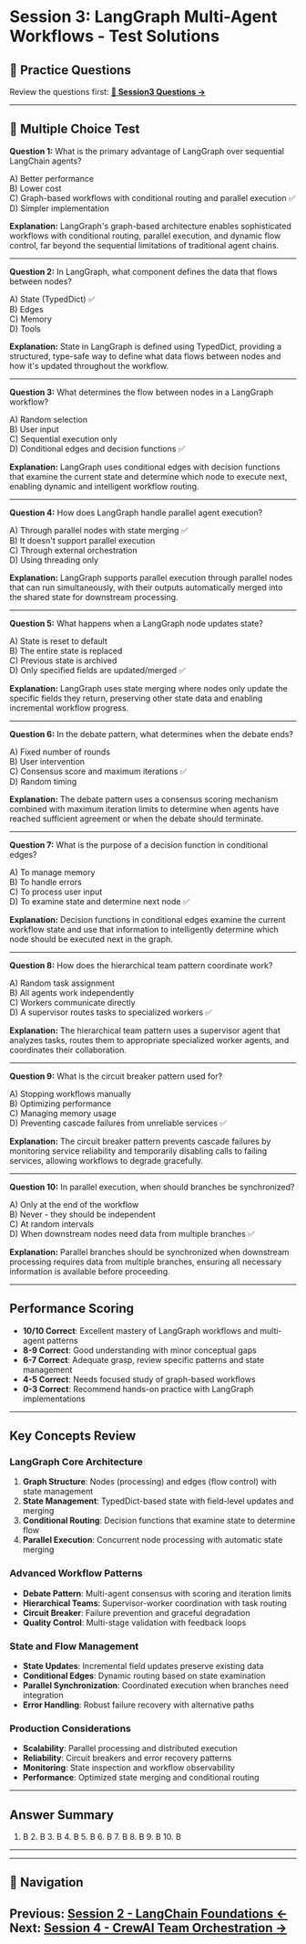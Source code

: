 # Session 3: LangGraph Multi-Agent Workflows - Test Solutions

## 🔗 Practice Questions

Review the questions first: [**📝 Session3 Questions →**](Session3_LangGraph_Multi_Agent_Workflows.md)

---


## 📝 Multiple Choice Test

**Question 1:** What is the primary advantage of LangGraph over sequential LangChain agents?  

A) Better performance  
B) Lower cost  
C) Graph-based workflows with conditional routing and parallel execution ✅  
D) Simpler implementation  

**Explanation:** LangGraph's graph-based architecture enables sophisticated workflows with conditional routing, parallel execution, and dynamic flow control, far beyond the sequential limitations of traditional agent chains.

---

**Question 2:** In LangGraph, what component defines the data that flows between nodes?  

A) State (TypedDict) ✅  
B) Edges  
C) Memory  
D) Tools  

**Explanation:** State in LangGraph is defined using TypedDict, providing a structured, type-safe way to define what data flows between nodes and how it's updated throughout the workflow.

---

**Question 3:** What determines the flow between nodes in a LangGraph workflow?  

A) Random selection  
B) User input  
C) Sequential execution only  
D) Conditional edges and decision functions ✅  

**Explanation:** LangGraph uses conditional edges with decision functions that examine the current state and determine which node to execute next, enabling dynamic and intelligent workflow routing.

---

**Question 4:** How does LangGraph handle parallel agent execution?  

A) Through parallel nodes with state merging ✅  
B) It doesn't support parallel execution  
C) Through external orchestration  
D) Using threading only  

**Explanation:** LangGraph supports parallel execution through parallel nodes that can run simultaneously, with their outputs automatically merged into the shared state for downstream processing.

---

**Question 5:** What happens when a LangGraph node updates state?  

A) State is reset to default  
B) The entire state is replaced  
C) Previous state is archived  
D) Only specified fields are updated/merged ✅  

**Explanation:** LangGraph uses state merging where nodes only update the specific fields they return, preserving other state data and enabling incremental workflow progress.

---

**Question 6:** In the debate pattern, what determines when the debate ends?  

A) Fixed number of rounds  
B) User intervention  
C) Consensus score and maximum iterations ✅  
D) Random timing  

**Explanation:** The debate pattern uses a consensus scoring mechanism combined with maximum iteration limits to determine when agents have reached sufficient agreement or when the debate should terminate.

---

**Question 7:** What is the purpose of a decision function in conditional edges?  

A) To manage memory  
B) To handle errors  
C) To process user input  
D) To examine state and determine next node ✅  

**Explanation:** Decision functions in conditional edges examine the current workflow state and use that information to intelligently determine which node should be executed next in the graph.

---

**Question 8:** How does the hierarchical team pattern coordinate work?  

A) Random task assignment  
B) All agents work independently  
C) Workers communicate directly  
D) A supervisor routes tasks to specialized workers ✅  

**Explanation:** The hierarchical team pattern uses a supervisor agent that analyzes tasks, routes them to appropriate specialized worker agents, and coordinates their collaboration.

---

**Question 9:** What is the circuit breaker pattern used for?  

A) Stopping workflows manually  
B) Optimizing performance  
C) Managing memory usage  
D) Preventing cascade failures from unreliable services ✅  

**Explanation:** The circuit breaker pattern prevents cascade failures by monitoring service reliability and temporarily disabling calls to failing services, allowing workflows to degrade gracefully.

---

**Question 10:** In parallel execution, when should branches be synchronized?  

A) Only at the end of the workflow  
B) Never - they should be independent  
C) At random intervals  
D) When downstream nodes need data from multiple branches ✅  

**Explanation:** Parallel branches should be synchronized when downstream processing requires data from multiple branches, ensuring all necessary information is available before proceeding.

---

## Performance Scoring

- **10/10 Correct**: Excellent mastery of LangGraph workflows and multi-agent patterns  
- **8-9 Correct**: Good understanding with minor conceptual gaps  
- **6-7 Correct**: Adequate grasp, review specific patterns and state management  
- **4-5 Correct**: Needs focused study of graph-based workflows  
- **0-3 Correct**: Recommend hands-on practice with LangGraph implementations  

---

## Key Concepts Review

### LangGraph Core Architecture  
1. **Graph Structure**: Nodes (processing) and edges (flow control) with state management  
2. **State Management**: TypedDict-based state with field-level updates and merging  
3. **Conditional Routing**: Decision functions that examine state to determine flow  
4. **Parallel Execution**: Concurrent node processing with automatic state merging  

### Advanced Workflow Patterns  
- **Debate Pattern**: Multi-agent consensus with scoring and iteration limits  
- **Hierarchical Teams**: Supervisor-worker coordination with task routing  
- **Circuit Breaker**: Failure prevention and graceful degradation  
- **Quality Control**: Multi-stage validation with feedback loops  

### State and Flow Management  
- **State Updates**: Incremental field updates preserve existing data  
- **Conditional Edges**: Dynamic routing based on state examination  
- **Parallel Synchronization**: Coordinated execution when branches need integration  
- **Error Handling**: Robust failure recovery with alternative paths  

### Production Considerations  
- **Scalability**: Parallel processing and distributed execution  
- **Reliability**: Circuit breakers and error recovery patterns  
- **Monitoring**: State inspection and workflow observability  
- **Performance**: Optimized state merging and conditional routing  

---

## Answer Summary  
1. B  2. B  3. B  4. B  5. B  6. B  7. B  8. B  9. B  10. B  

---
---

## 🧭 Navigation

**Previous:** [Session 2 - LangChain Foundations ←](Session2_LangChain_Foundations.md)
**Next:** [Session 4 - CrewAI Team Orchestration →](Session4_CrewAI_Team_Orchestration.md)
---
